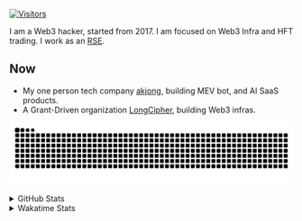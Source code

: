 <!-- markdownlint-disable MD041 MD010 MD033 -->
[![Visitors](https://api.visitorbadge.io/api/daily?path=Akagi201%2FAkagi201&label=Visitors%20Today&countColor=%2337d67a)](https://visitorbadge.io/status?path=Akagi201%2FAkagi201)

I am a Web3 hacker, started from 2017. I am focused on Web3 Infra and HFT trading.
I work as an [RSE](https://us-rse.org/about/what-is-an-rse/).

## Now

* My one person tech company [akjong](https://github.com/akjong), building MEV bot, and AI SaaS products.
* A Grant-Driven organization [LongCipher](https://github.com/longcipher), building Web3 infras.

[![github contribution grid snake animation](https://raw.githubusercontent.com/Akagi201/Akagi201/output/github-contribution-grid-snake.svg#gh-light-mode-only)](https://github.com/Akagi201)

<details>
<summary>GitHub Stats</summary>
  <a href="https://github.com/Akagi201"><img alt="Profile Detail" src="https://raw.githubusercontent.com/Akagi201/Akagi201/master/profile-summary-card-output/dracula/0-profile-details.svg" /></a>
  <a href="https://github.com/Akagi201"><img alt="Github Stats" src="https://raw.githubusercontent.com/Akagi201/Akagi201/master/profile-summary-card-output/dracula/3-stats.svg" /></a>
  <a href="https://github.com/Akagi201"><img alt="Lang By Commits" src="https://raw.githubusercontent.com/Akagi201/Akagi201/master/profile-summary-card-output/dracula/2-most-commit-language.svg" /></a>
</details>

<details>
<summary>Wakatime Stats</summary>
<br>

<!--START_SECTION:waka-->

```txt
From: 17 June 2025 - To: 24 June 2025

Total Time: 12 hrs 33 mins

Other              9 hrs 25 mins   ██████████████████▓░░░░░░   74.99 %
TOML               55 mins         ██░░░░░░░░░░░░░░░░░░░░░░░   07.36 %
HTML               35 mins         █▒░░░░░░░░░░░░░░░░░░░░░░░   04.71 %
sh                 34 mins         █░░░░░░░░░░░░░░░░░░░░░░░░   04.53 %
SSH Config         31 mins         █░░░░░░░░░░░░░░░░░░░░░░░░   04.20 %
Rust               13 mins         ▒░░░░░░░░░░░░░░░░░░░░░░░░   01.85 %
YAML               5 mins          ▒░░░░░░░░░░░░░░░░░░░░░░░░   00.69 %
TypeScript         4 mins          ░░░░░░░░░░░░░░░░░░░░░░░░░   00.64 %
SRecode Template   4 mins          ░░░░░░░░░░░░░░░░░░░░░░░░░   00.57 %
Markdown           1 min           ░░░░░░░░░░░░░░░░░░░░░░░░░   00.20 %
```

<!--END_SECTION:waka-->

</details>
